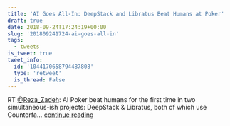 ```yaml
---
title: 'AI Goes All-In: DeepStack and Libratus Beat Humans at Poker'
draft: true
date: 2018-09-24T17:24:19+00:00
slug: '201809241724-ai-goes-all-in'
tags:
  - tweets
is_tweet: true
tweet_info:
  id: '1044170658794487808'
  type: 'retweet'
  is_thread: False
---
```




RT [@Reza_Zadeh](https://x.com/Reza_Zadeh): AI Poker beat humans for the first time in two simultaneous-ish projects: DeepStack &amp; Libratus, both of which use Counterfa… [continue reading](https://x.com/sytelus/status/1044170658794487808)
